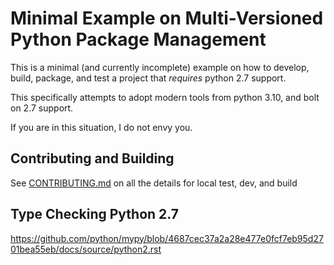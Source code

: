 # Minimal Example on Multi-Versioned Python Package Management

This is a minimal (and currently incomplete) example on how to develop, build, package, and test a project that _requires_ python 2.7 support.

This specifically attempts to adopt modern tools from python 3.10, and bolt on 2.7 support.

If you are in this situation, I do not envy you.

## Contributing and Building

See [CONTRIBUTING.md](./CONTRIBUTING) on all the details for local test, dev, and build

## Type Checking Python 2.7

https://github.com/python/mypy/blob/4687cec37a2a28e477e0fcf7eb95d2701bea55eb/docs/source/python2.rst

